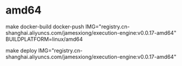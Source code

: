 

# amd64

make docker-build docker-push IMG="registry.cn-shanghai.aliyuncs.com/jamesxiong/execution-engine:v0.0.17-amd64" BUILDPLATFORM=linux/amd64

make deploy IMG="registry.cn-shanghai.aliyuncs.com/jamesxiong/execution-engine:v0.0.17-amd64"

